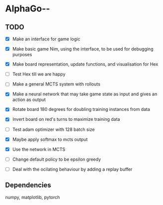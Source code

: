 # AlphaGo--


## TODO

- [x] Make an interface for game logic
- [x] Make basic game Nim, using the interface, to be used for debugging purposes
- [x] Make board representation, update functions, and visualisation for Hex
- [ ] Test Hex till we are happy
- [ ] Make a general MCTS system with rollouts

- [x] Make a neural network that may take game state as input and gives an action as output
- [x] Rotate board 180 degrees for doubling training instances from data
- [x] Invert board on red's turns to maximize training data
- [ ] Test adam optimizer with 128 batch size
- [x] Maybe apply softmax to mcts output
- [x] Use the network in MCTS
- [ ] Change default policy to be epsilon greedy
- [ ] Deal with the ocilating behaviour by adding a replay buffer

## Dependencies

numpy, matplotlib, pytorch

